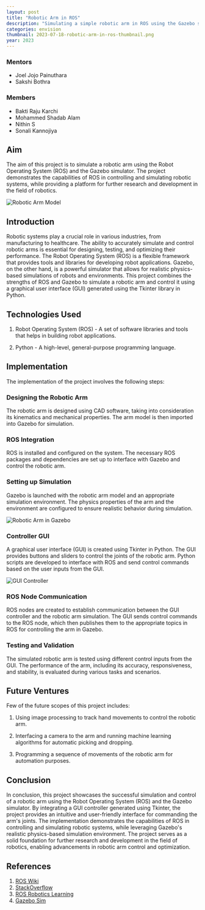 ```yaml
---
layout: post
title: "Robotic Arm in ROS"
description: "Simulating a simple robotic arm in ROS using the Gazebo simulator"
categories: envision
thumbnail: 2023-07-18-robotic-arm-in-ros-thumbnail.png
year: 2023
---
```


### Mentors

- Joel Jojo Painuthara
- Sakshi Bothra


### Members

- Bakti Raju Karchi
- Mohammed Shadab Alam
- Nithin S
- Sonali Kannojiya


## Aim

The aim of this project is to simulate a robotic arm using the Robot Operating System (ROS) and the Gazebo simulator. The project demonstrates the capabilities of ROS in controlling and simulating robotic systems, while providing a platform for further research and development in the field of robotics. 

![Robotic Arm Model](/virtual-expo/assets/img/envision/intersig/robotic-arm-in-ros/thumbnail.png)

## Introduction

Robotic systems play a crucial role in various industries, from manufacturing to healthcare. The ability to accurately simulate and control robotic arms is essential for designing, testing, and optimizing their performance. The Robot Operating System (ROS) is a flexible framework that provides tools and libraries for developing robot applications. Gazebo, on the other hand, is a powerful simulator that allows for realistic physics-based simulations of robots and environments. This project combines the strengths of ROS and Gazebo to simulate a robotic arm and control it using a graphical user interface (GUI) generated using the Tkinter library in Python.

## Technologies Used

1. Robot Operating System (ROS) - A set of software libraries and tools that helps in building robot applications.

2. Python - A high-level, general-purpose programming language.


## Implementation

The implementation of the project involves the following steps:

### Designing the Robotic Arm
The robotic arm is designed using CAD software, taking into consideration its kinematics and mechanical properties. The arm model is then imported into Gazebo for simulation.

### ROS Integration
ROS is installed and configured on the system. The necessary ROS packages and dependencies are set up to interface with Gazebo and control the robotic arm.

### Setting up Simulation
Gazebo is launched with the robotic arm model and an appropriate simulation environment. The physics properties of the arm and the environment are configured to ensure realistic behavior during simulation.

![Robotic Arm in Gazebo](/virtual-expo/assets/img/envision/intersig/robotic-arm-in-ros/image1.png)

### Controller GUI
A graphical user interface (GUI) is created using Tkinter in Python. The GUI provides buttons and sliders to control the joints of the robotic arm. Python scripts are developed to interface with ROS and send control commands based on the user inputs from the GUI.

![GUI Controller](/virtual-expo/assets/img/envision/intersig/robotic-arm-in-ros/image2.png)

### ROS Node Communication
ROS nodes are created to establish communication between the GUI controller and the robotic arm simulation. The GUI sends control commands to the ROS node, which then publishes them to the appropriate topics in ROS for controlling the arm in Gazebo.

### Testing and Validation
The simulated robotic arm is tested using different control inputs from the GUI. The performance of the arm, including its accuracy, responsiveness, and stability, is evaluated during various tasks and scenarios.

## Future Ventures

Few of the future scopes of this project includes:

1. Using image processing to track hand movements to control the robotic arm.

2. Interfacing a camera to the arm and running machine learning algorithms for automatic picking and dropping.

3. Programming a sequence of movements of the robotic arm for automation purposes.


## Conclusion

In conclusion, this project showcases the successful simulation and control of a robotic arm using the Robot Operating System (ROS) and the Gazebo simulator. By integrating a GUI controller generated using Tkinter, the project provides an intuitive and user-friendly interface for commanding the arm's joints. The implementation demonstrates the capabilities of ROS in controlling and simulating robotic systems, while leveraging Gazebo's realistic physics-based simulation environment. The project serves as a solid foundation for further research and development in the field of robotics, enabling advancements in robotic arm control and optimization.

## References

1. [ROS Wiki](https://wiki.ros.org/Documentation)
2. [StackOverflow](https://stackoverflow.com/)
3. [ROS Robotics Learning](https://www.rosroboticslearning.com/ros-control)
4. [Gazebo Sim](https://classic.gazebosim.org/tutorials?tut=ros_control)
